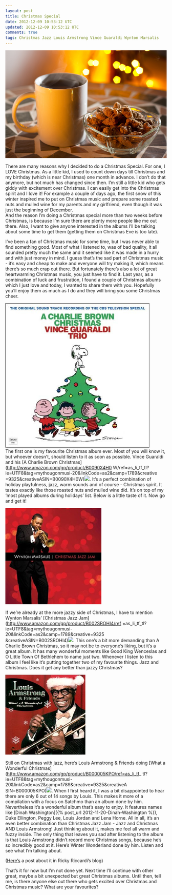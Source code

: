 ```yaml
---           
layout: post
title: Christmas Special
date: 2012-12-09 10:53:12 UTC
updated: 2012-12-09 10:53:12 UTC
comments: true
tags: Christmas Jazz Louis Armstrong Vince Guaraldi Wynton Marsalis
---
```

![](/img/2Fde5a94de355bd1ad9956f94fafba00632Ftumblr_mepw2dlwCh1rln1mco1_1280.jpg)

There are many reasons why I decided to do a Christmas Special. For one, I
LOVE Christmas. As a little kid, I used to count down days till Christmas and
my birthday (which is near Christmas) one month in advance. I don’t do that
anymore, but not much has changed since then. I’m still a little kid who gets
giddy with excitement over Christmas. I can easily get into the Christmas
spirit and I love it! For example a couple of days ago, the first snow of this
winter inspired me to put on Christmas music and prepare some roasted nuts and
mulled wine for my parents and my girlfriend, even though it was just the
beginning of December.  
And the reason I’m doing a Christmas special more than two weeks before
Christmas, is because I’m sure there are plenty more people like me out there.
Also, I want to give anyone interested in the albums I’ll be talking about
some time to get them (getting them on Christmas Eve is too late).  
  
I’ve been a fan of Christmas music for some time, but I was never able to find
something good. Most of what I listened to, was of bad quality, it all sounded
pretty much the same and it seemed like it was made in a hurry and with just
money in mind. I guess that’s the sad part of Christmas music - it’s easy and
cheap to make and everyone will try making it, which means there’s so much
crap out there. But fortunately there’s also a lot of great heartwarming
Christmas music, you just have to find it. Last year, as a combination of luck
and frustration, I found a couple of Christmas albums which I just love and
today, I wanted to share them with you. Hopefully you’ll enjoy them as much as
I do and they will bring you some Christmas cheer.  
  
![](/img/2Fimages2Fvince_guaraldi_trio3Aa_charlie_brown_christmas.jpeg)  
The first one is my favourite Christmas album ever. Most of you will know it,
but whoever doesn’t, should listen to it as soon as possible. Vince Guaraldi
and his [A Charlie Brown Christmas](http://www.amazon.com/gp/product/B0090X4H0
W/ref=as_li_tf_tl?ie=UTF8&tag=mythougonmusi-20&linkCode=as2&camp=1789&creative
=9325&creativeASIN=B0090X4H0W)![](http://www.assoc-amazon.com/e/ir?t=mythougonmusi-20&l=as2&o=1&a=B0090X4H0W).
It’s a perfect combination of holiday playfulness, jazz, warm sounds and of course -
Christmas spirit. It tastes exactly like those roasted nuts and mulled wine
did. It’s on top of my ‘most played albums during holidays’ list. Below is a
little taste of it. Now go and get it!  
  

  

<img class="small right" src="/img/2Fwikipedia2Fen2F72F7b2FWynton_Marsalis_Christmas_Jazz_Jam.jpg">

If we’re already at the more jazzy side of Christmas, I have to mention Wynton
Marsalis’ [Christmas Jazz Jam](http://www.amazon.com/gp/product/B002SROHI4/ref
=as_li_tf_tl?ie=UTF8&tag=mythougonmusi-20&linkCode=as2&camp=1789&creative=9325
&creativeASIN=B002SROHI4)![](http://www.assoc-amazon.com/e/ir?t=mythougonmusi-20&l=as2&o=1&a=B002SROHI4). This one’s a bit
more demanding than A Charlie Brown Christmas, so it may not be to everyone’s
liking, but it’s a great album. It has many wonderful moments like Good King
Wenceslas and O Little Town Of Bethlehem to name just two. Whenever I listen
to this album I feel like it’s putting together two of my favourite things.
Jazz and Christmas. Does it get any better than jazzy Christmas?  
  
  

![](/img/2F32FJPG_2502FMI00022F4542FMI0002454500.jpg)

Still on Christmas with jazz, here’s Louis Armstrong & Friends doing [What a
Wonderful Christmas](http://www.amazon.com/gp/product/B000005KPO/ref=as_li_tf_
tl?ie=UTF8&tag=mythougonmusi-20&linkCode=as2&camp=1789&creative=9325&creativeA
SIN=B000005KPO)![](http://www.assoc-amazon.com/e/ir?t=mythougonmusi-20&l=as2&o=1&a=B000005KPO). When I first heard
it, I was a bit disappointed to hear there are only 6 out of 14 songs by
Louis. This makes it more of a compilation with a focus on Satchmo than an
album done by him. Nevertheless it’s a wonderful album that’s easy to enjoy.
It features names like [Dinah
Washington]({% post_url 2012-11-20-Dinah-Washington %}), Duke Ellington, Peggy Lee, Louis Jordan and Lena Horne. All
in all, it’s an even better combination than Christmas Jazz Jam - Jazz and
Christmas AND Louis Armstrong! Just thinking about it, makes me feel all warm
and fuzzy inside. The only thing that leaves you sad after listening to the
album is that Louis Armstrong didn’t record more Christmas songs, because he’s
so incredibly good at it. Here’s Winter Wonderland done by him. Listen and see
what I’m talking about.  
  
([Here’s](http://dippermouth.blogspot.com/2011/12/very-satchmo-christmas-2011-edition.html) a post about it in Ricky Riccardi’s blog)  
  
That’s it for now but I’m not done yet. Next time I’ll continue with other
great, maybe a bit unexpected but great Christmas albums. Until then, tell me,
is there anyone else out there who gets excited over Christmas and Christmas
music? What are your favourites?

